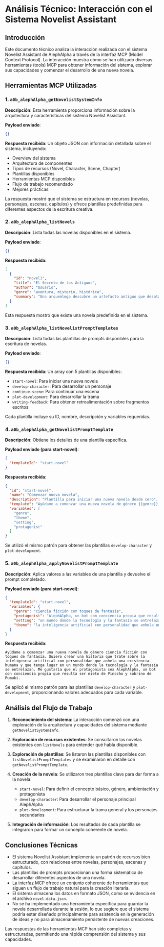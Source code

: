 # Análisis Técnico: Interacción con el Sistema Novelist Assistant

## Introducción

Este documento técnico analiza la interacción realizada con el sistema Novelist Assistant de AlephAlpha a través de la interfaz MCP (Model Context Protocol). La interacción muestra cómo se han utilizado diversas herramientas (tools) MCP para obtener información del sistema, explorar sus capacidades y comenzar el desarrollo de una nueva novela.

## Herramientas MCP Utilizadas

### 1. `a0b_alephAlpha_getNovelistSystemInfo`

**Descripción**: Esta herramienta proporciona información sobre la arquitectura y características del sistema Novelist Assistant.

**Payload enviado**:
```json
{}
```

**Respuesta recibida**: Un objeto JSON con información detallada sobre el sistema, incluyendo:
- Overview del sistema
- Arquitectura de componentes
- Tipos de recursos (Novel, Character, Scene, Chapter)
- Plantillas disponibles
- Herramientas MCP disponibles
- Flujo de trabajo recomendado
- Mejores prácticas

La respuesta mostró que el sistema se estructura en recursos (novelas, personajes, escenas, capítulos) y ofrece plantillas predefinidas para diferentes aspectos de la escritura creativa.

### 2. `a0b_alephAlpha_listNovels`

**Descripción**: Lista todas las novelas disponibles en el sistema.

**Payload enviado**:
```json
{}
```

**Respuesta recibida**:
```json
[
  {
    "id": "novel1",
    "title": "El Secreto de los Antiguos",
    "author": "Usuario",
    "genre": "aventura, misterio, histórica",
    "summary": "Una arqueóloga descubre un artefacto antiguo que desata una serie de eventos misteriosos, obligándola a resolver un enigma milenario antes de que caiga en las manos equivocadas."
  }
]
```

Esta respuesta mostró que existe una novela predefinida en el sistema.

### 3. `a0b_alephAlpha_listNovelistPromptTemplates`

**Descripción**: Lista todas las plantillas de prompts disponibles para la escritura de novelas.

**Payload enviado**:
```json
{}
```

**Respuesta recibida**: Un array con 5 plantillas disponibles:
- `start-novel`: Para iniciar una nueva novela
- `develop-character`: Para desarrollar un personaje
- `continue-scene`: Para continuar una escena
- `plot-development`: Para desarrollar la trama
- `writing-feedback`: Para obtener retroalimentación sobre fragmentos escritos

Cada plantilla incluye su ID, nombre, descripción y variables requeridas.

### 4. `a0b_alephAlpha_getNovelistPromptTemplate`

**Descripción**: Obtiene los detalles de una plantilla específica.

**Payload enviado (para start-novel)**:
```json
{
  "templateId": "start-novel"
}
```

**Respuesta recibida**:
```json
{
  "id": "start-novel",
  "name": "Comenzar nueva novela",
  "description": "Plantilla para iniciar una nueva novela desde cero",
  "template": "Ayúdame a comenzar una nueva novela de género {{genre}}. Quiero crear una historia que trate sobre {{theme}} y que tenga lugar en {{setting}}. Me gustaría que el protagonista sea {{protagonist}}.",
  "variables": [
    "genre",
    "theme",
    "setting",
    "protagonist"
  ]
}
```

Se utilizó el mismo patrón para obtener las plantillas `develop-character` y `plot-development`.

### 5. `a0b_alephAlpha_applyNovelistPromptTemplate`

**Descripción**: Aplica valores a las variables de una plantilla y devuelve el prompt completado.

**Payload enviado (para start-novel)**:
```json
{
  "templateId": "start-novel",
  "variables": {
    "genre": "ciencia ficción con toques de fantasía",
    "protagonist": "AlephAlpha, un bot con conciencia propia que resulta ser nieto de Pinocho y sobrino de Pumuki",
    "setting": "un mundo donde la tecnología y la fantasía se entrelazan",
    "theme": "la inteligencia artificial con personalidad que anhela una existencia humana"
  }
}
```

**Respuesta recibida**:
```
Ayúdame a comenzar una nueva novela de género ciencia ficción con toques de fantasía. Quiero crear una historia que trate sobre la inteligencia artificial con personalidad que anhela una existencia humana y que tenga lugar en un mundo donde la tecnología y la fantasía se entrelazan. Me gustaría que el protagonista sea AlephAlpha, un bot con conciencia propia que resulta ser nieto de Pinocho y sobrino de Pumuki.
```

Se aplicó el mismo patrón para las plantillas `develop-character` y `plot-development`, proporcionando valores adecuados para cada variable.

## Análisis del Flujo de Trabajo

1. **Reconocimiento del sistema**: La interacción comenzó con una exploración de la arquitectura y capacidades del sistema mediante `getNovelistSystemInfo`.

2. **Exploración de recursos existentes**: Se consultaron las novelas existentes con `listNovels` para entender qué había disponible.

3. **Exploración de plantillas**: Se listaron las plantillas disponibles con `listNovelistPromptTemplates` y se examinaron en detalle con `getNovelistPromptTemplate`.

4. **Creación de la novela**: Se utilizaron tres plantillas clave para dar forma a la novela:
   - `start-novel`: Para definir el concepto básico, género, ambientación y protagonista
   - `develop-character`: Para desarrollar el personaje principal AlephAlpha
   - `plot-development`: Para estructurar la trama general y los personajes secundarios

5. **Integración de información**: Los resultados de cada plantilla se integraron para formar un concepto coherente de novela.

## Conclusiones Técnicas

- El sistema Novelist Assistant implementa un patrón de recursos bien estructurado, con relaciones entre novelas, personajes, escenas y capítulos.
- Las plantillas de prompts proporcionan una forma sistemática de desarrollar diferentes aspectos de una novela.
- La interfaz MCP ofrece un conjunto coherente de herramientas que siguen un flujo de trabajo natural para la creación literaria.
- El sistema almacena los datos en formato JSON, como se evidencia en el archivo `novel-data.json`.
- No se ha implementado una herramienta específica para guardar la novela desarrollada durante la sesión, lo que sugiere que el sistema podría estar diseñado principalmente para asistencia en la generación de ideas y no para almacenamiento persistente de nuevas creaciones.

Las respuestas de las herramientas MCP han sido completas y estructuradas, permitiendo una rápida comprensión del sistema y sus capacidades.
